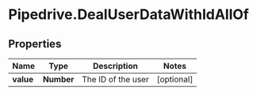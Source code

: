 # Pipedrive.DealUserDataWithIdAllOf

## Properties

Name | Type | Description | Notes
------------ | ------------- | ------------- | -------------
**value** | **Number** | The ID of the user | [optional] 


